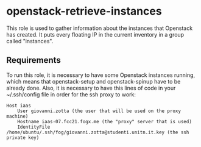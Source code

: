 openstack-retrieve-instances
=========

This role is used to gather information about the instances that Openstack has created.
It puts every floating IP in the current inventory in a group called "instances".

Requirements
------------

To run this role, it is necessary to have some Openstack instances running, which means that openstack-setup and openstack-spinup have to be already done.
Also, it is necessary to have this lines of code in your ~/.ssh/config file in order for the ssh proxy to work:

```
Host iaas
    User giovanni.zotta (the user that will be used on the proxy machine)
    Hostname iaas-07.fcc21.fogx.me (the "proxy" server that is used)
    IdentityFile /home/ubuntu/.ssh/fog/giovanni.zotta@studenti.unitn.it.key (the ssh private key)
```